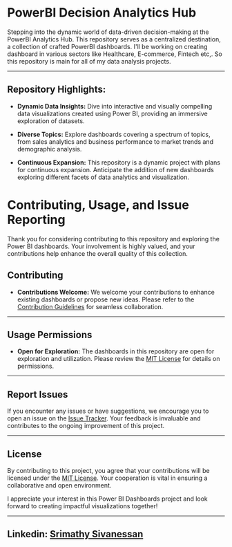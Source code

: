 # PowerBI Decision Analytics Hub


Stepping into the dynamic world of data-driven decision-making at the PowerBI Analytics Hub. This repository serves as a centralized destination, a collection of crafted PowerBI dashboards. I'll be working on creating dashboard in various sectors like Healthcare, E-commerce, Fintech etc,. So this repository is main for all of my data analysis projects.

---
## Repository Highlights:

- **Dynamic Data Insights:** Dive into interactive and visually compelling data visualizations created using Power BI, providing an immersive exploration of datasets.

- **Diverse Topics:** Explore dashboards covering a spectrum of topics, from sales analytics and business performance to market trends and demographic analysis.

- **Continuous Expansion:** This repository is a dynamic project with plans for continuous expansion. Anticipate the addition of new dashboards exploring different facets of data analytics and visualization.

# Contributing, Usage, and Issue Reporting

  Thank you for considering contributing to this repository and exploring the Power BI dashboards. Your involvement is highly valued, and your contributions help enhance the overall quality of this collection.


## Contributing

- **Contributions Welcome:** We welcome your contributions to enhance existing dashboards or propose new ideas. Please refer to the [Contribution Guidelines](CONTRIBUTING.md) for seamless collaboration.

---

## Usage Permissions

- **Open for Exploration:** The dashboards in this repository are open for exploration and utilization. Please review the [MIT License]([LICENSE](https://github.com/Srimathy-S/Uber_Ride_Data_Analysis/blob/main/LICENSE)) for details on permissions.

---

## Report Issues

If you encounter any issues or have suggestions, we encourage you to open an issue on the [Issue Tracker](https://github.com/Srimathy-S/Uber_Ride_Data_Analysis/issues). Your feedback is invaluable and contributes to the ongoing improvement of this project.

---

## License

By contributing to this project, you agree that your contributions will be licensed under the [MIT License](LICENSE). Your cooperation is vital in ensuring a collaborative and open environment.

I appreciate your interest in this Power BI Dashboards project and look forward to creating impactful visualizations together!

---

## Linkedin: [Srimathy Sivanessan](https://www.linkedin.com/in/srimathyofficial/)

